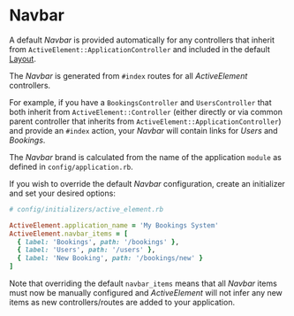 # Navbar

A default _Navbar_ is provided automatically for any controllers that inherit from `ActiveElement::ApplicationController` and included in the default [Layout](../layout.html).

The _Navbar_ is generated from `#index` routes for all _ActiveElement_ controllers.

For example, if you have a `BookingsController` and `UsersController` that both inherit from `ActiveElement::Controller` (either directly or via common parent controller that inherits from `ActiveElement::ApplicationController`) and provide an `#index` action, your _Navbar_ will contain links for _Users_ and _Bookings_.

The _Navbar_ brand is calculated from the name of the application `module` as defined in `config/application.rb`.

If you wish to override the default _Navbar_ configuration, create an initializer and set your desired options:

```ruby
# config/initializers/active_element.rb

ActiveElement.application_name = 'My Bookings System'
ActiveElement.navbar_items = [
  { label: 'Bookings', path: '/bookings' },
  { label: 'Users', path: '/users' },
  { label: 'New Booking', path: '/bookings/new' }
]
```

Note that overriding the default `navbar_items` means that all _Navbar_ items must now be manually configured and _ActiveElement_ will not infer any new items as new controllers/routes are added to your application.
